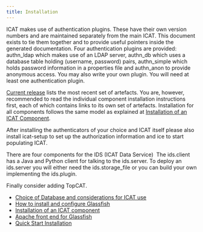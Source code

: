 ```yaml
---
title: Installation
---
```


ICAT makes use of authentication plugins. These have their own version
numbers and are maintained separately from the main ICAT. This document
exists to tie them together and to provide useful pointers inside the
generated documentation. Four authentication plugins are provided:
authn_ldap which makes use of an LDAP server, authn_db which uses a
database table holding (username, password) pairs, authn_simple which
holds password information in a properties file and authn_anon to
provide anonymous access. You may also write your own plugin. You will
need at least one authentication plugin.

[Current release](releases/current-release/ "Current release")
lists the most recent set of artefacts. You are, however, recommended to
read the individual component installation instructions first, each of
which contains links to its own set of artefacts. Installation for all
components follows the same model as explained at
[Installation of an ICAT Component](/installation/component/ "ICAT component").

After installing the authenticators of your choice and ICAT itself
please also install icat-setup to set up the authorization information
and ice to start populating ICAT.

There are four components for the IDS (ICAT Data Service)  The
ids.client has a Java and Python client for talking to the ids.server.
To deploy an ids.server you will either need the ids.storage_file or
you can build your own implementing the ids.plugin.

Finally consider adding TopCAT.

- [Choice of Database and considerations for ICAT use](/installation/database/ "Database")
- [How to install and configure Glassfish](/installation/glassfish "Glassfish")
- [Installation of an ICAT component](/installation/component/ "Installation of a new ICAT component")
- [Apache front end for Glassfish](/installation/apache-front-end/ "Apache front end")
- [Quick Start Installation](/installation/quick-start-installation/ "Quick Start Installation")

